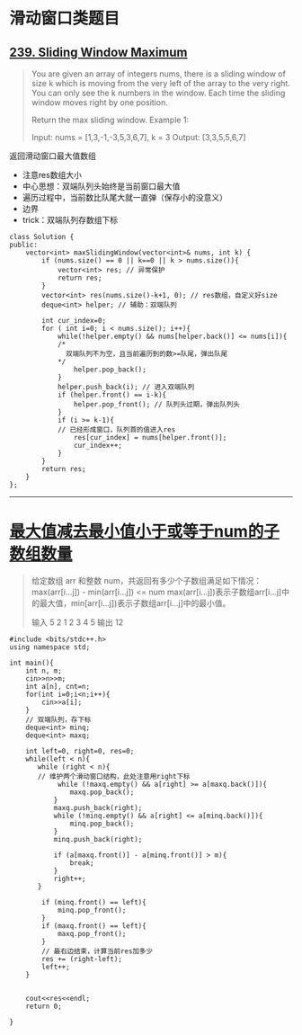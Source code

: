 # 滑动窗口类题目

## [239. Sliding Window Maximum](https://leetcode.com/problems/sliding-window-maximum/)
> You are given an array of integers nums, there is a sliding window of size k which is moving from the very left of the array to the very right. You can only see the k numbers in the window. Each time the sliding window moves right by one position.
>
> Return the max sliding window.
> Example 1:
> 
> Input: nums = [1,3,-1,-3,5,3,6,7], k = 3
> Output: [3,3,5,5,6,7]

返回滑动窗口最大值数组
- 注意res数组大小
- 中心思想：双端队列头始终是当前窗口最大值
- 遍历过程中，当前数比队尾大就一直弹（保存小的没意义）
- 边界
- trick：双端队列存数组下标

```
class Solution {
public:
    vector<int> maxSlidingWindow(vector<int>& nums, int k) {
        if (nums.size() == 0 || k==0 || k > nums.size()){
            vector<int> res; // 异常保护
            return res;
        }
        vector<int> res(nums.size()-k+1, 0); // res数组，自定义好size
        deque<int> helper; // 辅助：双端队列
        
        int cur_index=0;
        for ( int i=0; i < nums.size(); i++){
            while(!helper.empty() && nums[helper.back()] <= nums[i]){
            /*
              双端队列不为空，且当前遍历到的数>=队尾，弹出队尾
            */
                helper.pop_back();
            }
            helper.push_back(i); // 进入双端队列
            if (helper.front() == i-k){
                helper.pop_front(); // 队列头过期，弹出队列头
            }
            if (i >= k-1){
            // 已经形成窗口，队列首的值进入res
                res[cur_index] = nums[helper.front()];
                cur_index++;
            }
        }
        return res;
    }
};
```

---

# [最大值减去最小值小于或等于num的子数组数量](https://www.nowcoder.com/questionTerminal/5fe02eb175974e18b9a546812a17428e)

> 给定数组 arr 和整数 num，共返回有多少个子数组满足如下情况：
> max(arr[i...j]) - min(arr[i...j]) <= num
> max(arr[i...j])表示子数组arr[i...j]中的最大值，min[arr[i...j])表示子数组arr[i...j]中的最小值。
>
> 输入
> 5 2 
> 1 2 3 4 5
> 输出
> 12

```
#include <bits/stdc++.h>
using namespace std;
 
int main(){
    int n, m;
    cin>>n>>m;
    int a[n], cnt=n;
    for(int i=0;i<n;i++){
        cin>>a[i];
    }
    // 双端队列，存下标
    deque<int> minq;
    deque<int> maxq;
    
    int left=0, right=0, res=0;
    while(left < n){
       while (right < n){
       // 维护两个滑动窗口结构，此处注意用right下标
            while (!maxq.empty() && a[right] >= a[maxq.back()]){
               maxq.pop_back();
           }
           maxq.push_back(right);
           while (!minq.empty() && a[right] <= a[minq.back()]){
               minq.pop_back();
           }
           minq.push_back(right);
           
           if (a[maxq.front()] - a[minq.front()] > m){
               break;
           }
           right++;
       }
        
        if (minq.front() == left){
            minq.pop_front();
        }
        if (maxq.front() == left){
            maxq.pop_front();
        }
        // 最右边结束，计算当前res加多少
        res += (right-left);
        left++;
    }
    
    
    cout<<res<<endl;
    return 0;
    
}
```
